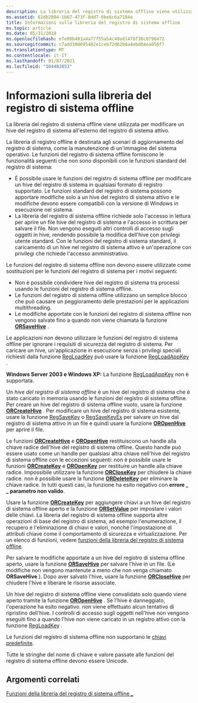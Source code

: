 ```yaml
---
description: La libreria del registro di sistema offline viene utilizzata per modificare un hive del registro di sistema all'esterno del registro di sistema attivo.
ms.assetid: 61db2804-1b67-473f-8dd7-6be6c6a7184e
title: Informazioni sulla libreria del registro di sistema offline
ms.topic: article
ms.date: 05/31/2018
ms.openlocfilehash: e7e08b401a4a77f55a54c48ad147bf38c8796472
ms.sourcegitcommit: c7add10d695482e1ceb72d62b8a4ebd84ea050f7
ms.translationtype: MT
ms.contentlocale: it-IT
ms.lasthandoff: 01/07/2021
ms.locfileid: "104482853"
---
```

# <a name="about-the-offline-registry-library"></a>Informazioni sulla libreria del registro di sistema offline

La libreria del registro di sistema offline viene utilizzata per modificare un hive del registro di sistema all'esterno del registro di sistema attivo.

La libreria di registro offline è destinata agli scenari di aggiornamento del registro di sistema, come la manutenzione di un'immagine del sistema operativo. Le funzioni del registro di sistema offline forniscono le funzionalità seguenti che non sono disponibili con le funzioni standard del registro di sistema:

-   È possibile usare le funzioni del registro di sistema offline per modificare un hive del registro di sistema in qualsiasi formato di registro supportato. Le funzioni standard del registro di sistema possono apportare modifiche solo a un hive del registro di sistema attivo e le modifiche devono essere compatibili con la versione di Windows in esecuzione nel sistema.
-   La libreria del registro di sistema offline richiede solo l'accesso in lettura per aprire un file hive del registro di sistema e l'accesso in scrittura per salvare il file. Non vengono eseguiti altri controlli di accesso sugli oggetti in hive, rendendo possibile la modifica dell'hive con privilegi utente standard. Con le funzioni del registro di sistema standard, il caricamento di un hive nel registro di sistema attivo è un'operazione con privilegi che richiede l'accesso amministrativo.

Le funzioni del registro di sistema offline non devono essere utilizzate come sostituzioni per le funzioni del registro di sistema per i motivi seguenti:

-   Non è possibile condividere hive del registro di sistema tra processi usando le funzioni del registro di sistema offline.
-   Le funzioni del registro di sistema offline utilizzano un semplice blocco che può causare un peggioramento delle prestazioni per le applicazioni multithreading.
-   Le modifiche apportate con le funzioni del registro di sistema offline non vengono salvate fino a quando non viene chiamata la funzione [**ORSaveHive**](orsavehive.md) .

Le applicazioni non devono utilizzare le funzioni del registro di sistema offline per ignorare i requisiti di sicurezza del registro di sistema. Per caricare un hive, un'applicazione in esecuzione senza i privilegi speciali richiesti dalla funzione [RegLoadKey](/windows/win32/api/winreg/nf-winreg-regloadkeya) può usare la funzione [RegLoadAppKey](/windows/win32/api/winreg/nf-winreg-regloadappkeya) .

**Windows Server 2003 e Windows XP:** La funzione [RegLoadAppKey](/windows/win32/api/winreg/nf-winreg-regloadappkeya) non è supportata.

Un *hive del registro di sistema offline* è un hive del registro di sistema che è stato caricato in memoria usando le funzioni del registro di sistema offline. Per creare un hive del registro di sistema offline vuoto, usare la funzione [**ORCreateHive**](orcreatehive.md) . Per modificare un hive del registro di sistema esistente, usare la funzione [RegSaveKey](/windows/win32/api/winreg/nf-winreg-regsavekeya) o [RegSaveKeyEx](/windows/win32/api/winreg/nf-winreg-regsavekeyexa) per salvare un hive dal registro di sistema attivo in un file e quindi usare la funzione [**OROpenHive**](oropenhive.md) per aprire il file.

Le funzioni [**ORCreateHive**](orcreatehive.md) e [**OROpenHive**](oropenhive.md) restituiscono un handle alla chiave radice dell'hive del registro di sistema offline. Questo handle può essere usato come un handle per qualsiasi altra chiave nell'hive del registro di sistema offline con le eccezioni seguenti: non è possibile usare le funzioni [**ORCreateKey**](orcreatekey.md) e [**OROpenKey**](oropenkey.md) per restituire un handle alla chiave radice. Impossibile utilizzare la funzione [**ORCloseKey**](orclosekey.md) per chiudere la chiave radice. non è possibile usare la funzione [**ORDeleteKey**](ordeletekey.md) per eliminare la chiave radice. In tutti questi casi, la funzione ha esito negativo con **errore \_ \_ parametro non valido**.

Usare la funzione [**ORCreateKey**](orcreatekey.md) per aggiungere chiavi a un hive del registro di sistema offline aperto e la funzione [**ORSetValue**](orsetvalue.md) per impostare i valori delle chiavi. La libreria del registro di sistema offline supporta altre operazioni di base del registro di sistema, ad esempio l'enumerazione, il recupero e l'eliminazione di chiavi e valori, nonché l'impostazione di attributi chiave come il comportamento di sicurezza e virtualizzazione. Per un elenco di funzioni, vedere [funzioni della libreria del registro di sistema offline](offline-registry-library-functions.md).

Per salvare le modifiche apportate a un hive del registro di sistema offline aperto, usare la funzione [**ORSaveHive**](orsavehive.md) per salvare l'hive in un file. (Le modifiche non vengono mantenute a meno che non venga chiamato **ORSaveHive** ). Dopo aver salvato l'hive, usare la funzione [**ORCloseHive**](orclosehive.md) per chiudere l'hive e liberare le risorse associate.

Un hive del registro di sistema offline viene convalidato solo quando viene aperto tramite la funzione [**OROpenHive**](oropenhive.md) . Se l'hive è danneggiato, l'operazione ha esito negativo. non viene effettuato alcun tentativo di ripristino dell'hive. I controlli di accesso sugli oggetti nell'hive non vengono eseguiti fino a quando l'hive non viene caricato in un registro attivo con la funzione [RegLoadKey](/windows/win32/api/winreg/nf-winreg-regloadkeya) .

Le funzioni del registro di sistema offline non supportano le [chiavi predefinite](../sysinfo/predefined-keys.md).

Tutte le stringhe del nome di chiave e valore passate alle funzioni del registro di sistema offline devono essere Unicode.

## <a name="related-topics"></a>Argomenti correlati

<dl> <dt>

[Funzioni della libreria del registro di sistema offline \_](offline-registry-library-functions.md)
</dt> </dl>

 

 
